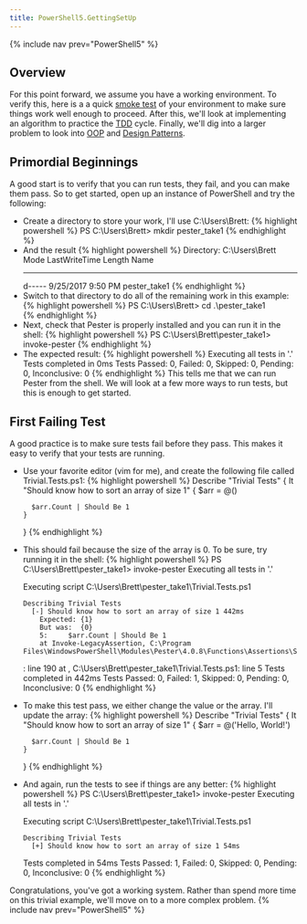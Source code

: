 ```yaml
---
title: PowerShell5.GettingSetUp
---
```

{% include nav prev="PowerShell5" %}

## Overview
For this point forward, we assume you have a working environment. To verify this, here is a a quick [smoke test](https://en.wikipedia.org/wiki/Smoke_testing_(software)) of your environment to make sure things work well enough to proceed. After this, we'll look at implementing an algorithm to practice the [TDD](https://en.wikipedia.org/wiki/Test-driven_development) cycle. Finally, we'll dig into a larger problem to look into [OOP](https://en.wikipedia.org/wiki/Object-oriented_programming) and [Design Patterns](https://en.wikipedia.org/wiki/Software_design_pattern).
## Primordial Beginnings
A good start is to verify that you can run tests, they fail, and you can make them pass. So to get started, open up an instance of PowerShell and try the following:
* Create a directory to store your work, I'll use C:\Users\Brett:
{% highlight powershell %}
    PS C:\Users\Brett> mkdir pester_take1
{% endhighlight %}
* And the result
{% highlight powershell %}
        Directory: C:\Users\Brett
    Mode                LastWriteTime         Length Name
    ----                -------------         ------ ----
    d-----        9/25/2017   9:50 PM                pester_take1
{% endhighlight %}
* Switch to that directory to do all of the remaining work in this example:
{% highlight powershell %}
    PS C:\Users\Brett> cd .\pester_take1\
{% endhighlight %}
* Next, check that Pester is properly installed and you can run it in the shell:
{% highlight powershell %}
    PS C:\Users\Brett\pester_take1> invoke-pester
{% endhighlight %}
* The expected result:
{% highlight powershell %}
    Executing all tests in '.'
    Tests completed in 0ms
    Tests Passed: 0, Failed: 0, Skipped: 0, Pending: 0, Inconclusive: 0
{% endhighlight %}
This tells me that we can run Pester from the shell. We will look at a few more ways to run tests, but this is enough to get started.

## First Failing Test
A good practice is to make sure tests fail before they pass. This makes it easy to verify that your tests are running. 

* Use your favorite editor (vim for me), and create the following file called Trivial.Tests.ps1:
{% highlight powershell %}
    Describe "Trivial Tests" {
      It "Should know how to sort an array of size 1" {
        $arr = @()
    
        $arr.Count | Should Be 1
      }
    }
{% endhighlight %}
* This should fail because the size of the array is 0. To be sure, try running it in the shell:
{% highlight powershell %}
    PS C:\Users\Brett\pester_take1> invoke-pester
    Executing all tests in '.'
    
    Executing script C:\Users\Brett\pester_take1\Trivial.Tests.ps1
    
      Describing Trivial Tests
        [-] Should know how to sort an array of size 1 442ms
          Expected: {1}
          But was:  {0}
          5:     $arr.Count | Should Be 1
          at Invoke-LegacyAssertion, C:\Program Files\WindowsPowerShell\Modules\Pester\4.0.8\Functions\Assertions\Should.ps1
    : line 190
          at <ScriptBlock>, C:\Users\Brett\pester_take1\Trivial.Tests.ps1: line 5
    Tests completed in 442ms
    Tests Passed: 0, Failed: 1, Skipped: 0, Pending: 0, Inconclusive: 0
{% endhighlight %}
* To make this test pass, we either change the value or the array. I'll update the array:
{% highlight powershell %}
    Describe "Trivial Tests" {
      It "Should know how to sort an array of size 1" {
        $arr = @('Hello, World!')
    
        $arr.Count | Should Be 1
      }
    }
{% endhighlight %}
* And again, run the tests to see if things are any better:
{% highlight powershell %}
    PS C:\Users\Brett\pester_take1> invoke-pester
    Executing all tests in '.'
    
    Executing script C:\Users\Brett\pester_take1\Trivial.Tests.ps1
    
      Describing Trivial Tests
        [+] Should know how to sort an array of size 1 54ms
    Tests completed in 54ms
    Tests Passed: 1, Failed: 0, Skipped: 0, Pending: 0, Inconclusive: 0
{% endhighlight %}

Congratulations, you've got a working system. Rather than spend more time on this trivial example, we'll move on to a more complex problem.
{% include nav prev="PowerShell5" %}
